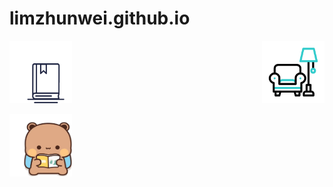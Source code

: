 # limzhunwei.github.io

<p><img align="right" alt="gif" src="https://github.com/limzhunwei/limzhunwei.github.io/blob/main/gif/armchair.gif" width="100" height="100"/> </p>
<p align="centre"><img  alt="gif" src="https://github.com/limzhunwei/limzhunwei.github.io/blob/main/gif/uptime-book-uptime.gif" width="100" height="100"/> </p>
<p><img align="left" alt="gif" src="https://github.com/limzhunwei/limzhunwei.github.io/blob/main/gif/tkthao219-bubududu.gif" width="100" height="100"/> </p>
